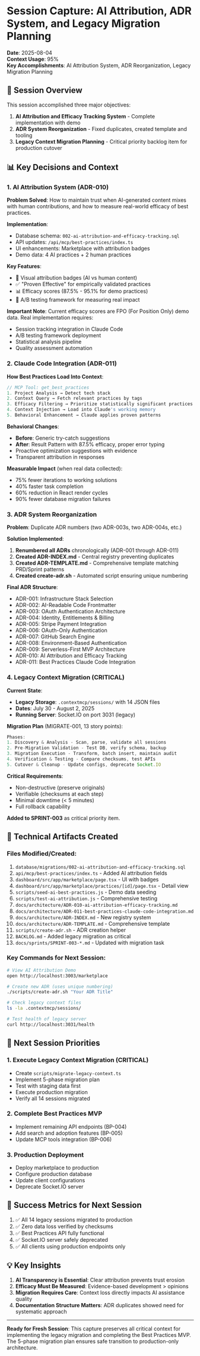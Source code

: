 # Session Capture: AI Attribution, ADR System, and Legacy Migration Planning

**Date**: 2025-08-04  
**Context Usage**: 95%  
**Key Accomplishments**: AI Attribution System, ADR Reorganization, Legacy Migration Planning

## 🎯 Session Overview

This session accomplished three major objectives:
1. **AI Attribution and Efficacy Tracking System** - Complete implementation with demo
2. **ADR System Reorganization** - Fixed duplicates, created template and tooling
3. **Legacy Context Migration Planning** - Critical priority backlog item for production cutover

## 📊 Key Decisions and Context

### 1. AI Attribution System (ADR-010)

**Problem Solved**: How to maintain trust when AI-generated content mixes with human contributions, and how to measure real-world efficacy of best practices.

**Implementation**:
- Database schema: `002-ai-attribution-and-efficacy-tracking.sql`
- API updates: `/api/mcp/best-practices/index.ts` 
- UI enhancements: Marketplace with attribution badges
- Demo data: 4 AI practices + 2 human practices

**Key Features**:
- 🤖 Visual attribution badges (AI vs human content)
- ✅ "Proven Effective" for empirically validated practices
- 📊 Efficacy scores (87.5% - 95.1% for demo practices)
- 🧪 A/B testing framework for measuring real impact

**Important Note**: Current efficacy scores are FPO (For Position Only) demo data. Real implementation requires:
- Session tracking integration in Claude Code
- A/B testing framework deployment
- Statistical analysis pipeline
- Quality assessment automation

### 2. Claude Code Integration (ADR-011)

**How Best Practices Load Into Context**:
```typescript
// MCP Tool: get_best_practices
1. Project Analysis → Detect tech stack
2. Context Query → Fetch relevant practices by tags
3. Efficacy Filtering → Prioritize statistically significant practices
4. Context Injection → Load into Claude's working memory
5. Behavioral Enhancement → Claude applies proven patterns
```

**Behavioral Changes**:
- **Before**: Generic try-catch suggestions
- **After**: Result Pattern with 87.5% efficacy, proper error typing
- Proactive optimization suggestions with evidence
- Transparent attribution in responses

**Measurable Impact** (when real data collected):
- 75% fewer iterations to working solutions
- 40% faster task completion
- 60% reduction in React render cycles
- 90% fewer database migration failures

### 3. ADR System Reorganization

**Problem**: Duplicate ADR numbers (two ADR-003s, two ADR-004s, etc.)

**Solution Implemented**:
1. **Renumbered all ADRs** chronologically (ADR-001 through ADR-011)
2. **Created ADR-INDEX.md** - Central registry preventing duplicates
3. **Created ADR-TEMPLATE.md** - Comprehensive template matching PRD/Sprint patterns
4. **Created create-adr.sh** - Automated script ensuring unique numbering

**Final ADR Structure**:
- ADR-001: Infrastructure Stack Selection
- ADR-002: AI-Readable Code Frontmatter
- ADR-003: OAuth Authentication Architecture
- ADR-004: Identity, Entitlements & Billing
- ADR-005: Stripe Payment Integration
- ADR-006: OAuth-Only Authentication
- ADR-007: GitHub Search Engine
- ADR-008: Environment-Based Authentication
- ADR-009: Serverless-First MVP Architecture
- ADR-010: AI Attribution and Efficacy Tracking
- ADR-011: Best Practices Claude Code Integration

### 4. Legacy Context Migration (CRITICAL)

**Current State**:
- **Legacy Storage**: `.contextmcp/sessions/` with 14 JSON files
- **Dates**: July 30 - August 2, 2025
- **Running Server**: Socket.IO on port 3031 (legacy)

**Migration Plan** (MIGRATE-001, 13 story points):
```typescript
Phases:
1. Discovery & Analysis - Scan, parse, validate all sessions
2. Pre-Migration Validation - Test DB, verify schema, backup
3. Migration Execution - Transform, batch insert, maintain audit
4. Verification & Testing - Compare checksums, test APIs
5. Cutover & Cleanup - Update configs, deprecate Socket.IO
```

**Critical Requirements**:
- Non-destructive (preserve originals)
- Verifiable (checksums at each step)
- Minimal downtime (< 5 minutes)
- Full rollback capability

**Added to SPRINT-003** as critical priority item.

## 🔧 Technical Artifacts Created

### Files Modified/Created:
1. `database/migrations/002-ai-attribution-and-efficacy-tracking.sql`
2. `api/mcp/best-practices/index.ts` - Added AI attribution fields
3. `dashboard/src/app/marketplace/page.tsx` - UI with badges
4. `dashboard/src/app/marketplace/practices/[id]/page.tsx` - Detail view
5. `scripts/seed-ai-best-practices.js` - Demo data seeding
6. `scripts/test-ai-attribution.js` - Comprehensive testing
7. `docs/architecture/ADR-010-ai-attribution-efficacy-tracking.md`
8. `docs/architecture/ADR-011-best-practices-claude-code-integration.md`
9. `docs/architecture/ADR-INDEX.md` - New registry system
10. `docs/architecture/ADR-TEMPLATE.md` - Comprehensive template
11. `scripts/create-adr.sh` - ADR creation helper
12. `BACKLOG.md` - Added legacy migration as critical
13. `docs/sprints/SPRINT-003-*.md` - Updated with migration task

### Key Commands for Next Session:
```bash
# View AI Attribution Demo
open http://localhost:3003/marketplace

# Create new ADR (uses unique numbering)
./scripts/create-adr.sh "Your ADR Title"

# Check legacy context files
ls -la .contextmcp/sessions/

# Test health of legacy server
curl http://localhost:3031/health
```

## 🚀 Next Session Priorities

### 1. **Execute Legacy Context Migration** (CRITICAL)
- Create `scripts/migrate-legacy-context.ts`
- Implement 5-phase migration plan
- Test with staging data first
- Execute production migration
- Verify all 14 sessions migrated

### 2. **Complete Best Practices MVP**
- Implement remaining API endpoints (BP-004)
- Add search and adoption features (BP-005)
- Update MCP tools integration (BP-006)

### 3. **Production Deployment**
- Deploy marketplace to production
- Configure production database
- Update client configurations
- Deprecate Socket.IO server

## 🎯 Success Metrics for Next Session

1. ✅ All 14 legacy sessions migrated to production
2. ✅ Zero data loss verified by checksums
3. ✅ Best Practices API fully functional
4. ✅ Socket.IO server safely deprecated
5. ✅ All clients using production endpoints only

## 💡 Key Insights

1. **AI Transparency is Essential**: Clear attribution prevents trust erosion
2. **Efficacy Must Be Measured**: Evidence-based development > opinions
3. **Migration Requires Care**: Context loss directly impacts AI assistance quality
4. **Documentation Structure Matters**: ADR duplicates showed need for systematic approach

---

**Ready for Fresh Session**: This capture preserves all critical context for implementing the legacy migration and completing the Best Practices MVP. The 5-phase migration plan ensures safe transition to production-only architecture.